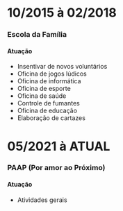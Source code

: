 # 10/2015 à 02/2018
### Escola da Família
#### Atuação
- Insentivar de novos voluntários
- Oficina de jogos lúdicos
- Oficina de informática
- Oficina de esporte
- Oficina de saúde
- Controle de fumantes
- Oficina de educação
- Elaboração de cartazes

# 05/2021 à ATUAL
### PAAP (Por amor ao Próximo)
#### Atuação
- Atividades gerais
